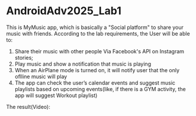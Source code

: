 # AndroidAdv2025_Lab1
This is MyMusic app, which is basically a "Social platform" to share your music with friends. 
According to the lab requirements, the User will be able to:
1) Share their music with other people Via Facebook's API on Instagram stories;
2) Play music and show a notification that music is playing
3) When an AirPlane mode is turned on, it will notify user that the only oflline music will play
4) The app can check the user’s calendar events and suggest music playlists based on upcoming events(like, if there is a GYM activity, the app will suggest Workout playlist)

The result(Video): 
